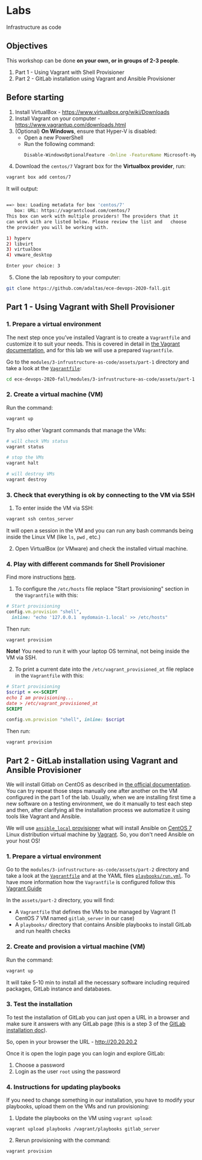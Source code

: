 # Labs 

Infrastructure as code 

## Objectives

This workshop can be done **on your own, or in groups of 2-3 people**.

1. Part 1 - Using Vagrant with Shell Provisioner
2. Part 2 - GitLab installation using Vagrant and Ansible Provisioner

## Before starting
  
1. Install VirtualBox - https://www.virtualbox.org/wiki/Downloads
2. Install Vagrant on your computer - https://www.vagrantup.com/downloads.html
3. (Optional) **On Windows**, ensure that Hyper-V is disabled:
   - Open a new PowerShell
   - Run the following command:   
      ```bash
      Disable-WindowsOptionalFeature -Online -FeatureName Microsoft-Hyper-V-All
      ```
4. Download the `centos/7` Vagrant box for the **Virtualbox provider**, run:

  ```bash
  vagrant box add centos/7
  ```
  
  It will output:
  ```bash
  
  ==> box: Loading metadata for box 'centos/7'
     box: URL: https://vagrantcloud.com/centos/7
  This box can work with multiple providers! The providers that it
  can work with are listed below. Please review the list and   choose
  the provider you will be working with.

  1) hyperv
  2) libvirt
  3) virtualbox
  4) vmware_desktop

  Enter your choice: 3
  ```

5. Clone the lab repository to your computer:

```bash
git clone https://github.com/adaltas/ece-devops-2020-fall.git
```

## Part 1 - Using Vagrant with Shell Provisioner

### 1. Prepare a virtual environment

The next step once you’ve installed Vagrant is to create a `Vagrantfile` and customize it to suit your needs. This is covered in detail in [the Vagrant documentation](https://www.vagrantup.com/docs/), and for this lab we will use a prepared `Vagrantfile`.

Go to the `modules/3-infrustructure-as-code/assets/part-1` directory and take a look at the [`Vagrantfile`](assets/part-1/Vagrantfile):

```bash
cd ece-devops-2020-fall/modules/3-infrustructure-as-code/assets/part-1
```

### 2. Create a virtual machine (VM)

Run the command:

```bash
vagrant up
```

Try also other Vagrant commands that manage the VMs:

```bash
# will check VMs status
vagrant status 

# stop the VMs
vagrant halt

# will destroy VMs
vagrant destroy
```

### 3. Check that everything is ok by connecting to the VM via SSH

1. To enter inside the VM via SSH:

```bash
vagrant ssh centos_server
```

It will open a session in the VM and you can run any bash commands being inside the Linux VM (like `ls`, `pwd` , etc.) 
 
2. Open VirtualBox (or VMware) and check the installed virtual machine.

### 4. Play with different commands for Shell Provisioner

Find more instructions [here](https://www.vagrantup.com/docs/provisioning/shell).

1. To configure the `/etc/hosts` file replace "Start provisioning" section in the `Vagrantfile` with this:

```ruby
# Start provisioning
config.vm.provision "shell",
  inline: "echo '127.0.0.1  mydomain-1.local' >> /etc/hosts"
```

Then run:

```
vagrant provision
```

**Note!** You need to run it with your laptop OS terminal, not being inside the VM via SSH.

2. To print a current date into the `/etc/vagrant_provisioned_at` file replace in the `Vagrantfile` with this:

```ruby
# Start provisioning
$script = <<-SCRIPT
echo I am provisioning...
date > /etc/vagrant_provisioned_at
SCRIPT

config.vm.provision "shell", inline: $script
```

Then run:

```
vagrant provision
```

## Part 2 - GitLab installation using Vagrant and Ansible Provisioner 

We will install Gitlab on CentOS as described in [the official documentation](https://about.gitlab.com/install/#centos-7). You can try repeat those steps manually one after another on the VM configured in the part 1 of the lab. Usually, when we are installing first time a new software on a testing environment, we do it manually to test each step and then, after clarifying all the installation process we automatize it using tools like Vagrant and Ansible. 

We will use [`ansible_local` provisioner](https://www.vagrantup.com/docs/provisioning/ansible_local.html) what will install Ansible on [CentOS 7](https://www.centos.org/) Linux distribution virtual machine by [Vagrant](https://www.vagrantup.com/). So, you don't need Ansible on your host OS!

### 1. Prepare a virtual environment

Go to the `modules/3-infrustructure-as-code/assets/part-2` directory and take a look at the [`Vagrantfile`](assets/part-2/Vagrantfile) and at the YAML files [`playbooks/run.yml`](assets/part-2/playbooks/run.yml). To have more information how the `Vagrantfile` is configured follow this [Vagrant Guide](https://docs.ansible.com/ansible/latest/scenario_guides/guide_vagrant.html)

In the `assets/part-2` directory, you will find:
- A `Vagrantfile` that defines the VMs to be managed by Vagrant (1 CentOS 7 VM named `gitlab_server` in our case)
- A `playbooks/` directory that contains Ansible playbooks to install GitLab and run health checks

### 2. Create and provision a virtual machine (VM)

Run the command:

```bash
vagrant up
```

It will take 5-10 min to install all the necessary software including required packages, GitLab instance and databases.

### 3. Test the installation 

To test the installation of GitLab you can just open a URL in a browser and make sure it answers with any GitLab page (this is a step 3 of the [GitLab installation doc](https://about.gitlab.com/install/#centos-7)).

So, open in your browser the URL - http://20.20.20.2

Once it is open the login page you can login and explore GitLab:

 1. Choose a password
 2. Login as the user `root` using the password

### 4. Instructions for updating playbooks

If you need to change something in our installation, you have to modify your playbooks, upload them on the VMs and run provisioning:

1. Update the playbooks on the VM using `vagrant upload`:

```
vagrant upload playbooks /vagrant/playbooks gitlab_server
```

2. Rerun provisioning with the command:

```
vagrant provision
```
